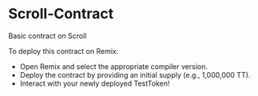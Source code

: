 # Scroll-Contract
Basic contract on Scroll

To deploy this contract on Remix:

- Open Remix and select the appropriate compiler version.
- Deploy the contract by providing an initial supply (e.g., 1,000,000 TT).
- Interact with your newly deployed TestToken!
